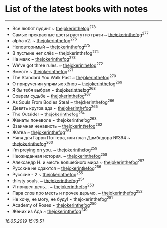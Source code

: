 # List of the latest books with notes
---

* Все любят пудинг ~ [thejokerinthefog](users/317/317244423-vkontakte)<sup>278</sup>
* Самые прекрасные цветы растут из грязи ~ [thejokerinthefog](users/317/317244423-vkontakte)<sup>277</sup>
* alpha x2. ~ [thejokerinthefog](users/317/317244423-vkontakte)<sup>276</sup>
* Неповторимый ~ [thejokerinthefog](users/317/317244423-vkontakte)<sup>275</sup>
* В пустыне нет слёз ~ [thejokerinthefog](users/317/317244423-vkontakte)<sup>274</sup>
* На маяк ~ [thejokerinthefog](users/317/317244423-vkontakte)<sup>273</sup>
* We've got three rules. ~ [thejokerinthefog](users/317/317244423-vkontakte)<sup>272</sup>
* Вместе ~ [thejokerinthefog](users/317/317244423-vkontakte)<sup>271</sup>
* The Standard You Walk Past ~ [thejokerinthefog](users/317/317244423-vkontakte)<sup>270</sup>
* О приручении упрямых хёнов ~ [thejokerinthefog](users/317/317244423-vkontakte)<sup>269</sup>
* Я бы тебя выбрал ~ [thejokerinthefog](users/317/317244423-vkontakte)<sup>268</sup>
* Соврем судьбе ~ [thejokerinthefog](users/317/317244423-vkontakte)<sup>267</sup>
* As Souls From Bodies Steal ~ [thejokerinthefog](users/317/317244423-vkontakte)<sup>266</sup>
* Девять кругов ада ~ [thejokerinthefog](users/317/317244423-vkontakte)<sup>265</sup>
* The Outsider ~ [thejokerinthefog](users/317/317244423-vkontakte)<sup>264</sup>
* Женаты поневоле ~ [thejokerinthefog](users/317/317244423-vkontakte)<sup>263</sup>
* Взаимная ненависть ~ [thejokerinthefog](users/317/317244423-vkontakte)<sup>262</sup>
* Жатва ~ [thejokerinthefog](users/317/317244423-vkontakte)<sup>261</sup>
* Няня для Гарри Поттера, или план Дамблдора №394 ~ [thejokerinthefog](users/317/317244423-vkontakte)<sup>260</sup>
* I'm preying on you. ~ [thejokerinthefog](users/317/317244423-vkontakte)<sup>259</sup>
* Неожиданная история. ~ [thejokerinthefog](users/317/317244423-vkontakte)<sup>258</sup>
* Александр Н. и месть волшебного мира ~ [thejokerinthefog](users/317/317244423-vkontakte)<sup>257</sup>
* Русские не сдаются ~ [thejokerinthefog](users/317/317244423-vkontakte)<sup>256</sup>
* Русские - 2 ~ [thejokerinthefog](users/317/317244423-vkontakte)<sup>255</sup>
* thirsty souls. ~ [thejokerinthefog](users/317/317244423-vkontakte)<sup>254</sup>
* И пришел день... ~ [thejokerinthefog](users/317/317244423-vkontakte)<sup>253</sup>
* Пара слов про месть и прочее дерьмо. ~ [thejokerinthefog](users/317/317244423-vkontakte)<sup>252</sup>
* Не хочу, не могу, не буду! ~ [thejokerinthefog](users/317/317244423-vkontakte)<sup>251</sup>
* Academy of Roses ~ [thejokerinthefog](users/317/317244423-vkontakte)<sup>250</sup>
* Жених из Ада ~ [thejokerinthefog](users/317/317244423-vkontakte)<sup>249</sup>


_16.05.2019 15:15:51_
